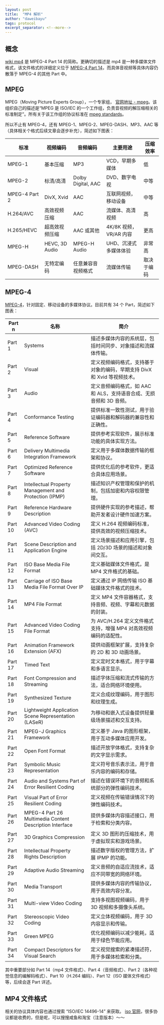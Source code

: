 ```yaml
---
layout: post
title:  "MP4 解析"
author: "daweibayu"
tags: protocol
excerpt_separator: <!--more-->
---
```


<!--more-->

## 概念

[wiki mp4](https://en.wikipedia.org/wiki/MP4_file_format) 是 MPEG-4 Part 14 的简称。更确切的描述是 mp4 是一种多媒体文件格式，该文件格式的详细定义位于 [MPEG-4 Part 14](https://www.mpeg.org/standards/MPEG-4/14/)，而具体音视频等具体内容仍散落于 MPEG-4 的其他 Part 中。


## MPEG

MPEG（Moving Picture Experts Group），一个专家组， [官网地址 - mpeg](https://www.mpeg.org/)。该组织自己的描述是“MPEG 是 ISO/IEC 的一个工作组，负责音视频的解压缩相关的标准制定”。所有关于该工作组的协议标准在 [mpeg standards](https://www.mpeg.org/standards/)。



所以不止有 MPEG-4，还有 MPEG-1、MPEG-2、MPEG-DASH、MP3、AAC 等（具体相关个格式后续文章会逐步补充），简述如下图表：

| 标准          | 视频编码          | 音频编码            | 主要用途                            | 压缩效率         |
|---------------|-------------------|---------------------|-------------------------------------|------------------|
| MPEG-1        | 基本压缩          | MP3                 | VCD，早期多媒体                    | 低               |
| MPEG-2        | 标清/高清         | Dolby Digital, AAC  | DVD、数字电视                      | 中等             |
| MPEG-4 Part 2 | DivX, Xvid        | AAC                 | 互联网视频，移动设备               | 中等             |
| H.264/AVC     | 高效视频压缩      | AAC                 | 流媒体、高清视频                   | 高               |
| H.265/HEVC    | 超高效视频压缩    | AAC 或其他          | 4K/8K 视频，VR/AR 内容             | 更高             |
| MPEG-H        | HEVC, 3D Audio    | MPEG-H Audio        | UHD、沉浸式多媒体体验              | 非常高           |
| MPEG-DASH     | 无特定编码        | 任意兼容音视频格式  | 流媒体传输                         | 取决于编码       |

## MPEG-4

[MPEG-4](https://www.mpeg.org/standards/MPEG-4/)，针对固定、移动设备的多媒体协议。目前共有 34 个 Part，简述如下图表：

| **Part n** | **名称**                                      | **简介**                                                                                   |
|------------|-----------------------------------------------|-------------------------------------------------------------------------------------------|
| Part 1     | Systems                                       | 描述多媒体内容的系统层，包括时间同步、对象描述和流媒体传输。                                   |
| Part 2     | Visual                                        | 定义视频编码格式，支持基于对象的编码，早期支持 DivX 和 Xvid 等视频技术。                        |
| Part 3     | Audio                                         | 定义音频编码格式，如 AAC 和 ALS，支持语音合成、无损音频和 3D 音频。                           |
| Part 4     | Conformance Testing                           | 提供标准一致性测试，用于验证编码器和解码器的兼容性和正确性。                                   |
| Part 5     | Reference Software                            | 提供参考实现软件，展示标准功能的具体实现方法。                                               |
| Part 6     | Delivery Multimedia Integration Framework     | 定义用于多媒体数据传输的框架和协议。                                                         |
| Part 7     | Optimized Reference Software                  | 提供优化后的参考软件，更适合具体应用场景。                                                   |
| Part 8     | Intellectual Property Management and Protection (IPMP) | 描述知识产权管理和保护的机制，包括加密和内容权限管理。                                         |
| Part 9     | Reference Hardware Description                | 提供硬件实现的参考描述，帮助开发者设计硬件加速方案。                                           |
| Part 10    | Advanced Video Coding (AVC)                   | 定义 H.264 视频编码标准，提供高效的视频压缩技术。                                              |
| Part 11    | Scene Description and Application Engine      | 定义场景描述和应用引擎，包括 2D/3D 场景的描述和对象间交互。                                     |
| Part 12    | ISO Base Media File Format                    | 定义基础媒体文件格式，是 MP4 文件格式的基础。                                                  |
| Part 13    | Carriage of ISO Base Media File Format Over IP | 定义通过 IP 网络传输 ISO 基础媒体文件格式的技术。                                               |
| Part 14    | MP4 File Format                               | 定义 MP4 文件容器格式，支持音频、视频、字幕和元数据的封装。                                     |
| Part 15    | Advanced Video Coding File Format             | 为 AVC/H.264 定义文件格式支持，增强 MP4 对高效视频编码的适配性。                                |
| Part 16    | Animation Framework Extension (AFX)           | 提供动画框架扩展，支持复杂的 2D 和 3D 动画场景。                                               |
| Part 17    | Timed Text                                    | 定义定时文本格式，用于字幕和多语言显示。                                                       |
| Part 18    | Font Compression and Streaming                | 描述字体压缩和流式传输的方法，适合网络环境使用。                                               |
| Part 19    | Synthesized Texture                           | 定义合成纹理编码，用于图形和纹理生成。                                                         |
| Part 20    | Lightweight Application Scene Representation (LASeR) | 为移动和嵌入式设备提供轻量级场景描述和交互支持。                                                 |
| Part 21    | MPEG-J Graphics Framework                     | 定义基于 Java 的图形框架，用于互动多媒体应用开发。                                               |
| Part 22    | Open Font Format                              | 描述开放字体格式，支持复杂的文字显示需求。                                                     |
| Part 23    | Symbolic Music Representation                 | 定义符号音乐表示法，用于音乐内容的编码和存储。                                                  |
| Part 24    | Audio and Systems Part of Error Resilient Coding | 描述在错误环境下的音频和系统部分的弹性编码技术。                                                |
| Part 25    | Visual Part of Error Resilient Coding         | 定义视频在传输错误情况下的弹性编码技术。                                                       |
| Part 26    | MPEG-4 Part 26 Multimedia Content Description Interface | 提供多媒体内容描述接口，用于检索和分类内容。                                                    |
| Part 27    | 3D Graphics Compression                       | 定义 3D 图形的压缩技术，用于虚拟现实和游戏场景。                                                 |
| Part 28    | Intellectual Property Rights Description      | 描述数字版权的管理方法，扩展 IPMP 的功能。                                                     |
| Part 29    | Adaptive Audio Streaming                      | 定义音频的自适应流技术，适应不同带宽的网络环境。                                                 |
| Part 30    | Media Transport                               | 提供多媒体内容的传输协议，用于高效内容分发。                                                     |
| Part 31    | Multi-view Video Coding                      | 支持多视图视频编码，用于 3D 视频和多摄像头系统。                                                 |
| Part 32    | Stereoscopic Video Coding                    | 定义立体视频编码，用于 3D 内容显示和传输。                                                       |
| Part 33    | Green MPEG                                    | 优化视频编码以减少能耗，适用于绿色节能应用。                                                     |
| Part 34    | Compact Descriptors for Visual Search        | 定义视觉搜索的紧凑描述符，用于多媒体检索和分类。                                                 |



其中重要部分如 Part 14（mp4 文件格式）、Part 4（音频格式）、Part 2（各种视觉信息的编解码格式）、Part 10（H.264 编码）、Part 12（ISO 媒体文件格式）等，后续会逐 Part 详述。


## MP4 文件格式

相关的协议具体内容也通过搜索 “ISO/IEC 14496-14” 来获取。 [iso 官网](https://www.iso.org/)，很多协议都是收费的，但是呢，可以搜搜咸鱼和淘宝（注意版本）～～